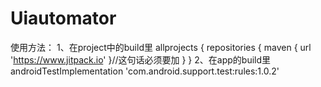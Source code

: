 # Uiautomator
使用方法：
1、在project中的build里
allprojects {
		repositories {
			maven { url 'https://www.jitpack.io' }//这句话必须要加
		}
	}
  2、在app的build里
  androidTestImplementation 'com.android.support.test:rules:1.0.2'
